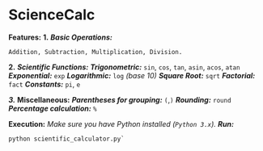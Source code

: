 # ScienceCalc
**Features:**
**1.** ***Basic Operations:***

`Addition, Subtraction, Multiplication, Division.`


**2.** ***Scientific Functions:***
    ***Trigonometric:*** `sin`, `cos`, `tan`, `asin`, `acos`, `atan`
    ***Exponential:*** `exp`
    ***Logarithmic:*** `log` *(base 10)*
    ***Square Root:*** `sqrt`
    ***Factorial:*** `fact`
    ***Constants:*** `pi`, `e`


***3.*** **Miscellaneous:**
    ***Parentheses for grouping:*** `(`,`)`
    ***Rounding:*** `round`
    ***Percentage calculation:*** `%`


**Execution:**
*Make sure you have Python installed (`Python 3.x`).*
***Run:***
```python
python scientific_calculator.py`
```
